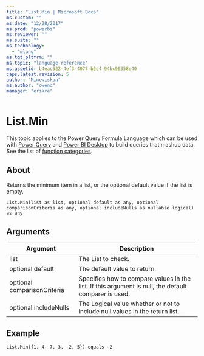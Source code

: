 ```yaml
---
title: "List.Min | Microsoft Docs"
ms.custom: ""
ms.date: "12/28/2017"
ms.prod: "powerbi"
ms.reviewer: ""
ms.suite: ""
ms.technology: 
  - "mlang"
ms.tgt_pltfrm: ""
ms.topic: "language-reference"
ms.assetid: b4eac522-4ef3-4077-b5e4-94bc96358e40
caps.latest.revision: 5
author: "Minewiskan"
ms.author: "owend"
manager: "erikre"
---
```

# List.Min
This topic applies to the Power Query Formula Language which can be used with [Power Query](https://support.office.com/article/Introduction-to-Microsoft-Power-Query-for-Excel-6E92E2F4-2079-4E1F-BAD5-89F6269CD605) and [Power BI Desktop](http://go.microsoft.com/fwlink/p/?LinkId=618607) to build queries that mashup data. See the list of [function categories](https://msdn.microsoft.com/en-us/library/mt211003.aspx).  
  
## About  
Returns the minimum item in a list, or the optional default value if the list is empty.  
  
```  
List.Min(list as list, optional default as any, optional comparisonCriteria as any, optional includeNulls as nullable logical) as any  
```  
  
## Arguments  
  
|Argument|Description|  
|------------|---------------|  
|list|The List to check.|  
|optional default|The default value to return.|  
|optional comparisonCriteria|Specifies how to compare values in the list. If this argument is null, the default comparer is used.|  
|optional includeNulls|The Logical value whether or not to include null values in the return list.|  
  
## Example  
  
```  
List.Min({1, 4, 7, 3, -2, 5}) equals -2  
```  

